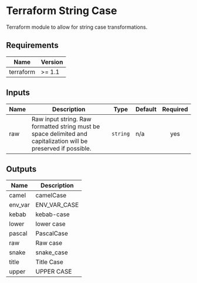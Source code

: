 # Terraform String Case

Terraform module to allow for string case transformations.

<!-- BEGIN_TF_DOCS -->
## Requirements

| Name | Version |
|------|---------|
| terraform | >= 1.1 |

## Inputs

| Name | Description | Type | Default | Required |
|------|-------------|------|---------|:--------:|
| raw | Raw input string.  Raw formatted string must be space delimited and capitalization will be preserved if possible. | `string` | n/a | yes |

## Outputs

| Name | Description |
|------|-------------|
| camel | camelCase |
| env\_var | ENV\_VAR\_CASE |
| kebab | kebab-case |
| lower | lower case |
| pascal | PascalCase |
| raw | Raw case |
| snake | snake\_case |
| title | Title Case |
| upper | UPPER CASE |
<!-- END_TF_DOCS -->
